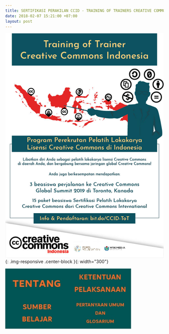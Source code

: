 ```yaml
---
title: SERTIFIKASI PERAKILAN CCID - TRAINING OF TRAINERS CREATIVE COMMONS INDONESIA
date: 2018-02-07 15:21:00 +07:00
layout: post
---
```


![ToT-17012018-01.jpg](/uploads/ToT-17012018-01.jpg){: .img-responsive .center-block }{: width="300"}

<img style="float: left;" src="/uploads/Tentang%202.jpg" class="img-responsive" width="200"><img style="float: left;" src="/uploads/Ketentuan%20Pelaksanaan.jpg" class="img-responsive" width="200"><img style="float: left;" src="/uploads/Sumber%20Belajar.jpg" class="img-responsive" width="200"><img style="float: left;" src="/uploads/Pertanyaan%20Umum%20dan%20Glosarium.jpg" class="img-responsive" width="200">

